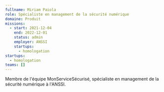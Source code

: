 ```yaml
---
fullname: Miriam Paiola
role: Spécialiste en management de la sécurité numérique
domaine: Produit
missions:
  - start: 2021-12-04
    end: 2022-12-01
    status: admin
    employer: ANSSI
    startups:
      - homologation
startups:
  - homologation
teams: []
---
```

Membre de l'équipe MonServiceSécurisé, spécialiste en management de la sécurité numérique à l'ANSSI.